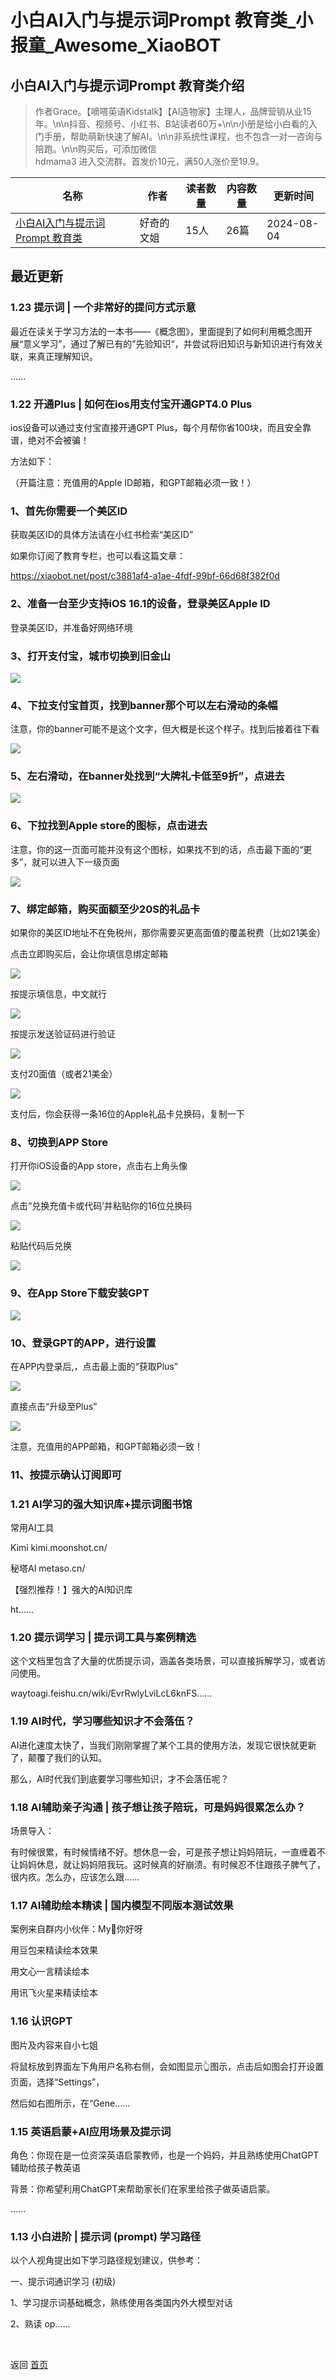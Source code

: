 # 小白AI入门与提示词Prompt 教育类_小报童_Awesome_XiaoBOT

## 小白AI入门与提示词Prompt 教育类介绍
> 作者Grace。【嘀嗒英语Kidstalk】【AI造物家】主理人，品牌营销从业15年。\n\n抖音、视频号、小红书、B站读者60万+\n\n小册是给小白看的入门手册，帮助萌新快速了解AI。\n\n非系统性课程，也不包含一对一咨询与陪跑。\n\n购买后，可添加微信  
hdmama3 进入交流群。首发价10元，满50人涨价至19.9。  
  


|名称|作者|读者数量|内容数量|更新时间|
|---|---|---|---|---|
|[小白AI入门与提示词Prompt 教育类](https://xiaobot.net/p/BrandX?refer=9c3f1c95-a052-465a-9902-f6d75080262a)|好奇的文姐|15人|26篇|2024-08-04|

## 最近更新
### 1.23 提示词 | 一个非常好的提问方式示意

最近在读关于学习方法的一本书——《概念图》，里面提到了如何利用概念图开展“意义学习”，通过了解已有的”先验知识“，并尝试将旧知识与新知识进行有效关联，来真正理解知识。

......

### 1.22 开通Plus | 如何在ios用支付宝开通GPT4.0 Plus

ios设备可以通过支付宝直接开通GPT Plus，每个月帮你省100块，而且安全靠谱，绝对不会被骗！

方法如下：

（开篇注意：充值用的Apple ID邮箱，和GPT邮箱必须一致！）

### 1、首先你需要一个美区ID

获取美区ID的具体方法请在小红书检索“美区ID”

如果你订阅了教育专栏，也可以看这篇文章：

<https://xiaobot.net/post/c3881af4-a1ae-4fdf-99bf-66d68f382f0d>

### 2、准备一台至少支持iOS 16.1的设备，登录美区Apple ID

登录美区ID，并准备好网络环境

### 3、打开支付宝，城市切换到旧金山

![](https://static.xiaobot.net/file/2024-07-02/222918/fe25f80145c2ffa59238cb1cf328165b.png)

### 4、下拉支付宝首页，找到banner那个可以左右滑动的条幅

注意，你的banner可能不是这个文字，但大概是长这个样子。找到后接着往下看

![](https://static.xiaobot.net/file/2024-07-02/222918/dbbfd7a59e8a6789d5275b364ec5750f.png)

### 5、左右滑动，在banner处找到“大牌礼卡低至9折”，点进去

![](https://static.xiaobot.net/file/2024-07-02/222918/6900e2634abaef1adb850afad6275b9c.png)

### 6、下拉找到Apple store的图标，点击进去

注意，你的这一页面可能并没有这个图标，如果找不到的话，点击最下面的“更多”，就可以进入下一级页面

![](https://static.xiaobot.net/file/2024-07-02/222918/bdb289befdddfa648e27472db88e193d.png)

### 7、绑定邮箱，购买面额至少20S的礼品卡

如果你的美区ID地址不在免税州，那你需要买更高面值的覆盖税费（比如21美金）

点击立即购买后，会让你填信息绑定邮箱

![](https://static.xiaobot.net/file/2024-07-02/222918/a5b43cc35b5d5d798841a59dde7c13e9.png)

按提示填信息，中文就行

![](https://static.xiaobot.net/file/2024-07-02/222918/7b4c9b051949ad71015b63c346c59b17.png)

按提示发送验证码进行验证

![](https://static.xiaobot.net/file/2024-07-02/222918/240d073958eb8e8cd3f76d0345a20427.png)

支付20面值（或者21美金）

![](https://static.xiaobot.net/file/2024-07-02/222918/96f30c0abbd94353e483f8e79c0e7d2c.png)

支付后，你会获得一条16位的Apple礼品卡兑换码，复制一下

### 8、切换到APP Store

打开你iOS设备的App store，点击右上角头像

![](https://static.xiaobot.net/file/2024-07-02/222918/8067605fc21de84a7159356cadbf1889.png)

点击“兑换充值卡或代码’并粘贴你的16位兑换码

![](https://static.xiaobot.net/file/2024-07-02/222918/13af4d3e750a0fcde8e817e825c2ed76.png)

粘贴代码后兑换

![](https://static.xiaobot.net/file/2024-07-02/222918/3fc0b379276501c9f92e5fec738417f4.png)

### 9、在App Store下载安装GPT

![](https://static.xiaobot.net/file/2024-07-02/222918/1643bbca7f7911f4b66166332b576ba1.png)

### 10、登录GPT的APP，进行设置

在APP内登录后,，点击最上面的“获取Plus”

![](https://static.xiaobot.net/file/2024-07-02/222918/3d7f19a2dc13c4bc5dae46c2f61d2c3a.png)

直接点击“升级至Plus”

![](https://static.xiaobot.net/file/2024-07-02/222918/f59f20bfa85226605afbf3aeb48a2301.png)

注意，充值用的APP邮箱，和GPT邮箱必须一致！

### 11、按提示确认订阅即可

### 1.21 AI学习的强大知识库+提示词图书馆

常用AI工具

Kimi kimi.moonshot.cn/

秘塔AI metaso.cn/

【强烈推荐！】强大的AI知识库

ht......

### 1.20 提示词学习 | 提示词工具与案例精选

这个文档里包含了大量的优质提示词，涵盖各类场景，可以直接拆解学习，或者访问使用。

waytoagi.feishu.cn/wiki/EvrRwlyLviLcL6knFS......

### 1.19 AI时代，学习哪些知识才不会落伍？

AI进化速度太快了，当我们刚刚掌握了某个工具的使用方法，发现它很快就更新了，颠覆了我们的认知。

那么，AI时代我们到底要学习哪些知识，才不会落伍呢？

### 1.18 AI辅助亲子沟通 | 孩子想让孩子陪玩，可是妈妈很累怎么办？

场景导入：

有时候很累，有时候情绪不好。想休息一会，可是孩子想让妈妈陪玩，一直缠着不让妈妈休息，就让妈妈陪我玩。这时候真的好崩溃。有时候忍不住跟孩子脾气了，很内疚。怎么办，应该怎么跟......

### 1.17 AI辅助绘本精读 | 国内模型不同版本测试效果

案例来自群内小伙伴：My💫你好呀

用豆包来精读绘本效果

用文心一言精读绘本

用讯飞火星来精读绘本

### 1.16 认识GPT

图片及内容来自小七姐

将鼠标放到界面左下角用户名称右侧，会如图显示👆图示，点击后如图会打开设置页面，选择“Settings”，

然后如右图所示，在“Gene......

### 1.15 英语启蒙+AI应用场景及提示词

角色：你现在是一位资深英语启蒙教师，也是一个妈妈，并且熟练使用ChatGPT辅助给孩子教英语

背景：你希望利用ChatGPT来帮助家长们在家里给孩子做英语启蒙。

......

### 1.13 小白进阶 | 提示词 (prompt) 学习路径

以个人视角提出如下学习路径规划建议，供参考：

一、提示词通识学习 (初级)

1、学习提示词基础概念，熟练使用各类国内外大模型对话

2、熟读 op......


<a href="https://github.com/Reno9527/awesome-xiaobot" style="color: white; text-decoration: none;">awesome-xiaobot</a>

返回 [首页](../README.md)

